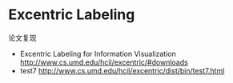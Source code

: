 # Excentric Labeling

论文复现

- Excentric Labeling for Information Visualization http://www.cs.umd.edu/hcil/excentric/#downloads
- test7 http://www.cs.umd.edu/hcil/excentric/dist/bin/test7.html
